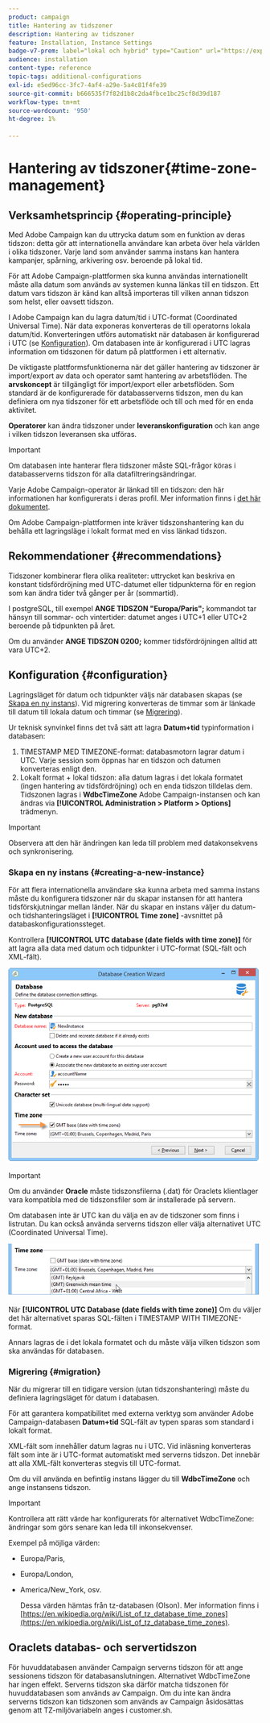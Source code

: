 ```yaml
---
product: campaign
title: Hantering av tidszoner
description: Hantering av tidszoner
feature: Installation, Instance Settings
badge-v7-prem: label="lokal och hybrid" type="Caution" url="https://experienceleague.adobe.com/docs/campaign-classic/using/installing-campaign-classic/architecture-and-hosting-models/hosting-models-lp/hosting-models.html?lang=sv" tooltip="Gäller endast lokala och hybrida driftsättningar"
audience: installation
content-type: reference
topic-tags: additional-configurations
exl-id: e5ed96cc-3fc7-4af4-a29e-5a4c81f4fe39
source-git-commit: b666535f7f82d1b8c2da4fbce1bc25cf8d39d187
workflow-type: tm+mt
source-wordcount: '950'
ht-degree: 1%

---
```


# Hantering av tidszoner{#time-zone-management}



## Verksamhetsprincip {#operating-principle}

Med Adobe Campaign kan du uttrycka datum som en funktion av deras tidszon: detta gör att internationella användare kan arbeta över hela världen i olika tidszoner. Varje land som använder samma instans kan hantera kampanjer, spårning, arkivering osv. beroende på lokal tid.

För att Adobe Campaign-plattformen ska kunna användas internationellt måste alla datum som används av systemen kunna länkas till en tidszon. Ett datum vars tidszon är känd kan alltså importeras till vilken annan tidszon som helst, eller oavsett tidszon.

I Adobe Campaign kan du lagra datum/tid i UTC-format (Coordinated Universal Time). När data exponeras konverteras de till operatorns lokala datum/tid. Konverteringen utförs automatiskt när databasen är konfigurerad i UTC (se [Konfiguration](#configuration)). Om databasen inte är konfigurerad i UTC lagras information om tidszonen för datum på plattformen i ett alternativ.

De viktigaste plattformsfunktionerna när det gäller hantering av tidszoner är import/export av data och operator samt hantering av arbetsflöden. The **arvskoncept** är tillgängligt för import/export eller arbetsflöden. Som standard är de konfigurerade för databasserverns tidszon, men du kan definiera om nya tidszoner för ett arbetsflöde och till och med för en enda aktivitet.

**Operatorer** kan ändra tidszoner under **leveranskonfiguration** och kan ange i vilken tidszon leveransen ska utföras.

>[!IMPORTANT]
>
>Om databasen inte hanterar flera tidszoner måste SQL-frågor köras i databasserverns tidszon för alla datafiltreringsändringar.

Varje Adobe Campaign-operator är länkad till en tidszon: den här informationen har konfigurerats i deras profil. Mer information finns i [det här dokumentet](../../platform/using/access-management.md).

Om Adobe Campaign-plattformen inte kräver tidszonshantering kan du behålla ett lagringsläge i lokalt format med en viss länkad tidszon.

## Rekommendationer {#recommendations}

Tidszoner kombinerar flera olika realiteter: uttrycket kan beskriva en konstant tidsfördröjning med UTC-datumet eller tidpunkterna för en region som kan ändra tider två gånger per år (sommartid).

I postgreSQL, till exempel **ANGE TIDSZON &quot;Europa/Paris&quot;;** kommandot tar hänsyn till sommar- och vintertider: datumet anges i UTC+1 eller UTC+2 beroende på tidpunkten på året.

Om du använder **ANGE TIDSZON 0200;** kommer tidsfördröjningen alltid att vara UTC+2.

## Konfiguration {#configuration}

Lagringsläget för datum och tidpunkter väljs när databasen skapas (se [Skapa en ny instans](#creating-a-new-instance)). Vid migrering konverteras de timmar som är länkade till datum till lokala datum och timmar (se [Migrering](#migration)).

Ur teknisk synvinkel finns det två sätt att lagra **Datum+tid** typinformation i databasen:

1. TIMESTAMP MED TIMEZONE-format: databasmotorn lagrar datum i UTC. Varje session som öppnas har en tidszon och datumen konverteras enligt den.
1. Lokalt format + lokal tidszon: alla datum lagras i det lokala formatet (ingen hantering av tidsfördröjning) och en enda tidszon tilldelas dem. Tidszonen lagras i **WdbcTimeZone** Adobe Campaign-instansen och kan ändras via **[!UICONTROL Administration > Platform > Options]** trädmenyn.

>[!IMPORTANT]
>
>Observera att den här ändringen kan leda till problem med datakonsekvens och synkronisering.

### Skapa en ny instans {#creating-a-new-instance}

För att flera internationella användare ska kunna arbeta med samma instans måste du konfigurera tidszoner när du skapar instansen för att hantera tidsförskjutningar mellan länder. När du skapar en instans väljer du datum- och tidshanteringsläget i **[!UICONTROL Time zone]** -avsnittet på databaskonfigurationssteget.

Kontrollera **[!UICONTROL UTC database (date fields with time zone)]** för att lagra alla data med datum och tidpunkter i UTC-format (SQL-fält och XML-fält).

![](assets/install_wz_select_utc_option.png)

>[!IMPORTANT]
>
>Om du använder **Oracle** måste tidszonsfilerna (.dat) för Oraclets klientlager vara kompatibla med de tidszonsfiler som är installerade på servern.

Om databasen inte är UTC kan du välja en av de tidszoner som finns i listrutan. Du kan också använda serverns tidszon eller välja alternativet UTC (Coordinated Universal Time).

![](assets/install_wz_unselect_utc_option.png)

När **[!UICONTROL UTC Database (date fields with time zone)]** Om du väljer det här alternativet sparas SQL-fälten i TIMESTAMP WITH TIMEZONE-format.

Annars lagras de i det lokala formatet och du måste välja vilken tidszon som ska användas för databasen.

### Migrering {#migration}

När du migrerar till en tidigare version (utan tidszonshantering) måste du definiera lagringsläget för datum i databasen.

För att garantera kompatibilitet med externa verktyg som använder Adobe Campaign-databasen **Datum+tid** SQL-fält av typen sparas som standard i lokalt format.

XML-fält som innehåller datum lagras nu i UTC. Vid inläsning konverteras fält som inte är i UTC-format automatiskt med serverns tidszon. Det innebär att alla XML-fält konverteras stegvis till UTC-format.

Om du vill använda en befintlig instans lägger du till **WdbcTimeZone** och ange instansens tidszon.

>[!IMPORTANT]
>
>Kontrollera att rätt värde har konfigurerats för alternativet WdbcTimeZone: ändringar som görs senare kan leda till inkonsekvenser.

Exempel på möjliga värden:

* Europa/Paris,
* Europa/London,
* America/New_York, osv.

  Dessa värden hämtas från tz-databasen (Olson). Mer information finns i [https://en.wikipedia.org/wiki/List_of_tz_database_time_zones](https://en.wikipedia.org/wiki/List_of_tz_database_time_zones).

## Oraclets databas- och servertidszon

För huvuddatabasen använder Campaign serverns tidszon för att ange sessionens tidszon för databasanslutningen. Alternativet WdbcTimeZone har ingen effekt. Serverns tidszon ska därför matcha tidszonen för huvuddatabasen som används av Campaign. Om du inte kan ändra serverns tidszon kan tidszonen som används av Campaign åsidosättas genom att TZ-miljövariabeln anges i customer.sh.